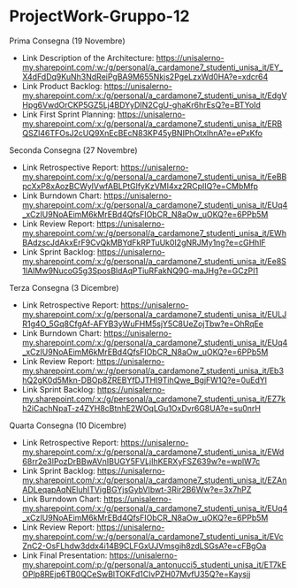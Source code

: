 # ProjectWork-Gruppo-12

Prima Consegna (19 Novembre)

- Link Description of the Architecture: https://unisalerno-my.sharepoint.com/:w:/g/personal/a_cardamone7_studenti_unisa_it/EY_X4dFdDq9KuNh3NdReiPgBA9M655Nkjs2PgeLzxWd0HA?e=xdcr64
- Link Product Backlog: https://unisalerno-my.sharepoint.com/:x:/g/personal/a_cardamone7_studenti_unisa_it/EdgVHpg6VwdOrCKP5GZ5Lj4BDYyDIN2CgU-ghaKr6hrEsQ?e=BTYoId
- Link First Sprint Planning: https://unisalerno-my.sharepoint.com/:x:/g/personal/a_cardamone7_studenti_unisa_it/ERBQSZl46TFOsJ2cUQ9XnEcBEcN83KP45yBNIPhOtxlhnA?e=ePxKfo

Seconda Consegna (27 Novembre)

- Link Retrospective Report: https://unisalerno-my.sharepoint.com/:x:/g/personal/a_cardamone7_studenti_unisa_it/EeBBpcXxP8xAozBCWylVwfABLPtGlfyKzVMI4xz2RCpIIQ?e=CMbMfp
- Link Burndown Chart: https://unisalerno-my.sharepoint.com/:x:/g/personal/a_cardamone7_studenti_unisa_it/EUq4_xCzIU9NoAEimM6kMrEBd4QfsFIObCR_N8aOw_uOKQ?e=6PPb5M
- Link Review Report: https://unisalerno-my.sharepoint.com/:w:/g/personal/a_cardamone7_studenti_unisa_it/EWhBAdzscJdAkxErF9CvQkMBYdFkRPTuUk0I2gNRJMy1ng?e=cGHhlF
- Link Sprint Backlog: https://unisalerno-my.sharepoint.com/:x:/g/personal/a_cardamone7_studenti_unisa_it/Ee8S1lAIMw9NucoG5g3SposBldAqPTiuRFakNQ9G-maJHg?e=GCzPI1

Terza Consegna (3 Dicembre)

- Link Retrospective Report: https://unisalerno-my.sharepoint.com/:x:/g/personal/a_cardamone7_studenti_unisa_it/EULJR1g4O_5Gq8CfgAf-AFYB3yWuFHM5sjY5C8UeZojTbw?e=OhRqEe
- Link Burndown Chart: https://unisalerno-my.sharepoint.com/:x:/g/personal/a_cardamone7_studenti_unisa_it/EUq4_xCzIU9NoAEimM6kMrEBd4QfsFIObCR_N8aOw_uOKQ?e=6PPb5M
- Link Review Report: https://unisalerno-my.sharepoint.com/:w:/g/personal/a_cardamone7_studenti_unisa_it/Eb3hQ2gK0d5Mkn-DBOp8ZREBYfDJTHI9TihQwe_BgjFW1Q?e=0uEdYl
- Link Sprint Backlog: https://unisalerno-my.sharepoint.com/:x:/g/personal/a_cardamone7_studenti_unisa_it/EZ7kh2iCachNpaT-z4ZYH8cBtnhE2WOqLGu1OxDvr6G8UA?e=su0nrH
    
Quarta Consegna (10 Dicembre)

- Link Retrospective Report: https://unisalerno-my.sharepoint.com/:x:/g/personal/a_cardamone7_studenti_unisa_it/EWd68rr2e3lPozDrBBwAVnIBUGY5FVLjIhKERXyFSZ639w?e=wplW7c
- Link Sprint Backlog: https://unisalerno-my.sharepoint.com/:x:/g/personal/a_cardamone7_studenti_unisa_it/EZAnADLeqapAqNEluhITVigBGYjsGybVIbwt-3Rir2B6Ww?e=3x7hPZ
- Link Burndown Chart: https://unisalerno-my.sharepoint.com/:x:/g/personal/a_cardamone7_studenti_unisa_it/EUq4_xCzIU9NoAEimM6kMrEBd4QfsFIObCR_N8aOw_uOKQ?e=6PPb5M
- Link Review Report: https://unisalerno-my.sharepoint.com/:w:/g/personal/a_cardamone7_studenti_unisa_it/EVcZnC2-OsFLhdw3ddx4i14B9CLFGxUJVmsgih8zdLSGsA?e=cFBgOa
- Link Final Presentation: https://unisalerno-my.sharepoint.com/:p:/g/personal/a_antonucci5_studenti_unisa_it/ET7kEOPlp8REjp6TB0QCeSwBlTOKFd1CIvPZH07MvfU35Q?e=Kaysjj
